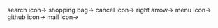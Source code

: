 <!-- BOX-ICON CDN -->
<link href='https://unpkg.com/boxicons@2.1.2/css/boxicons.min.css' rel='stylesheet'>

<!-- ICONS -->
search icon-> <i class='bx bx-search' ></i>
shopping bag-> <i class='bx bx-shopping-bag' ></i>
cancel icon-> <i class='bx bx-x'></i>
right arrow-> <i class='bx bx-chevron-right' ></i>
menu icon-> <i class='bx bx-menu' ></i>
github icon-> <i class='bx bxl-github' ></i>
mail icon-> <i class='bx bx-envelope' ></i>
